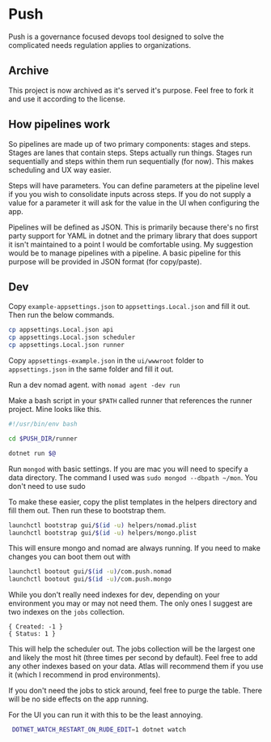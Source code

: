 # Push

Push is a governance focused devops tool designed to solve the complicated needs regulation applies to organizations.

## Archive

This project is now archived as it's served it's purpose. Feel free to fork it and use it according to the license.

## How pipelines work

So pipelines are made up of two primary components: stages and steps. Stages are lanes that contain steps. Steps actually run things.
Stages run sequentially and steps within them run sequentially (for now). This makes scheduling and UX way easier.

Steps will have parameters. You can define parameters at the pipeline level if you you wish to consolidate inputs across steps.
If you do not supply a value for a parameter it will ask for the value in the UI when configuring the app.

Pipelines will be defined as JSON. This is primarily because there's no first party support for
YAML in dotnet and the primary library that does support it isn't maintained to a point I would be comfortable using. My suggestion
would be to manage pipelines with a pipeline. A basic pipeline for this purpose will be provided in JSON format (for copy/paste).

## Dev

Copy `example-appsettings.json` to `appsettings.Local.json` and fill it out. Then run the below commands.

```bash
cp appsettings.Local.json api
cp appsettings.Local.json scheduler
cp appsettings.Local.json runner
```

Copy `appsettings-example.json` in the `ui/wwwroot` folder to `appsettings.json` in the same folder and fill it out.

Run a dev nomad agent. with `nomad agent -dev run`

Make a bash script in your `$PATH` called runner that references the runner project. Mine looks like this.

```bash
#!/usr/bin/env bash

cd $PUSH_DIR/runner

dotnet run $@
```

Run `mongod` with basic settings. If you are mac you will need to specify a data directory.
The command I used was `sudo mongod --dbpath ~/mon`. You don't need to use sudo

To make these easier, copy the plist templates in the helpers directory and fill them out. Then run these to bootstrap them.

```bash
launchctl bootstrap gui/$(id -u) helpers/nomad.plist
launchctl bootstrap gui/$(id -u) helpers/mongo.plist
```

This will ensure mongo and nomad are always running. If you need to make changes you can boot them out with

```bash
launchctl bootout gui/$(id -u)/com.push.nomad
launchctl bootout gui/$(id -u)/com.push.mongo
```

While you don't really need indexes for dev, depending on your environment you may or may not need them.
The only ones I suggest are two indexes on the `jobs` collection.

```
{ Created: -1 }
{ Status: 1 }
```

This will help the scheduler out. The jobs collection will be the largest one and likely the most hit (three times per second by default).
Feel free to add any other indexes based on your data. Atlas will recommend them if you use it (which I recommend in prod environments).

If you don't need the jobs to stick around, feel free to purge the table. There will be no side effects on the app running. 

For the UI you can run it with this to be the least annoying.

```bash
 DOTNET_WATCH_RESTART_ON_RUDE_EDIT=1 dotnet watch
```
